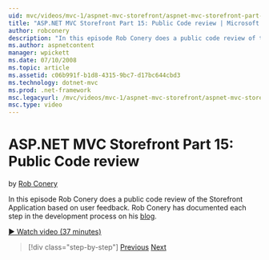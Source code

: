 ```yaml
---
uid: mvc/videos/mvc-1/aspnet-mvc-storefront/aspnet-mvc-storefront-part-15-public-code-review
title: "ASP.NET MVC Storefront Part 15: Public Code review | Microsoft Docs"
author: robconery
description: "In this episode Rob Conery does a public code review of the Storefront Application based on user feedback. Rob Conery has documented each step in the develop..."
ms.author: aspnetcontent
manager: wpickett
ms.date: 07/10/2008
ms.topic: article
ms.assetid: c06b991f-b1d8-4315-9bc7-d17bc644cbd3
ms.technology: dotnet-mvc
ms.prod: .net-framework
msc.legacyurl: /mvc/videos/mvc-1/aspnet-mvc-storefront/aspnet-mvc-storefront-part-15-public-code-review
msc.type: video
---
```

ASP.NET MVC Storefront Part 15: Public Code review
====================
by [Rob Conery](https://github.com/robconery)

In this episode Rob Conery does a public code review of the Storefront Application based on user feedback. Rob Conery has documented each step in the development process on his [blog](http://blog.wekeroad.com/mvc-storefront/mvcstore-part-15/).

[&#9654; Watch video (37 minutes)](https://channel9.msdn.com/Blogs/ASP-NET-Site-Videos/aspnet-mvc-storefront-part-15-public-code-review)

>[!div class="step-by-step"]
[Previous](aspnet-mvc-storefront-part-14-rich-client-interaction.md)
[Next](aspnet-mvc-storefront-part-16-membership-redo-with-openid.md)
